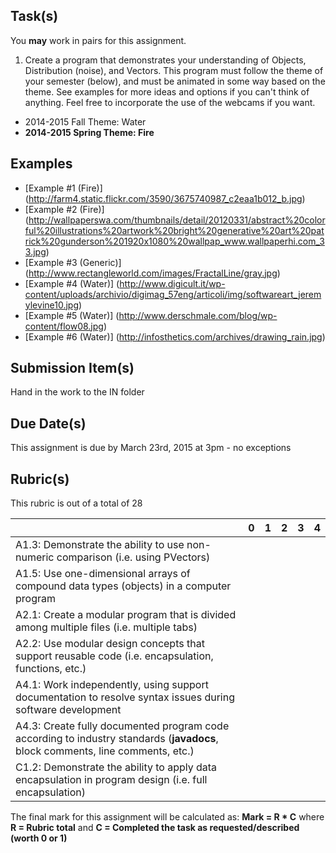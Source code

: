 Task(s)
-------
You **may** work in pairs for this assignment.

1. Create a program that demonstrates your understanding of Objects, Distribution (noise), and Vectors.  This program must follow the theme of your semester (below), and must be animated in some way based on the theme.  See examples for more ideas and options if you can't think of anything.  Feel free to incorporate the use of the webcams if you want.

* 2014-2015 Fall Theme: Water
* __2014-2015 Spring Theme: Fire__

Examples
----------
* [Example #1 (Fire)] (http://farm4.static.flickr.com/3590/3675740987_c2eaa1b012_b.jpg)
* [Example #2 (Fire)] (http://wallpaperswa.com/thumbnails/detail/20120331/abstract%20colorful%20illustrations%20artwork%20bright%20generative%20art%20patrick%20gunderson%201920x1080%20wallpap_www.wallpaperhi.com_33.jpg)
* [Example #3 (Generic)] (http://www.rectangleworld.com/images/FractalLine/gray.jpg)
* [Example #4 (Water)] (http://www.digicult.it/wp-content/uploads/archivio/digimag_57eng/articoli/img/softwareart_jeremylevine10.jpg)
* [Example #5 (Water)] (http://www.derschmale.com/blog/wp-content/flow08.jpg)
* [Example #6 (Water)] (http://infosthetics.com/archives/drawing_rain.jpg)

Submission Item(s)
------------------
Hand in the work to the IN folder

Due Date(s)
-----------
This assignment is due by March 23rd, 2015 at 3pm - no exceptions

Rubric(s)
---------
This rubric is out of a total of 28

| | 0 | 1 | 2 | 3 | 4 |
|---| --- | --- | --- | --- | --- |
|A1.3: Demonstrate the ability to use non-numeric comparison (i.e. using PVectors) | | | | | |
|A1.5: Use one-dimensional arrays of compound data types (objects) in a computer program | | | | | |
|A2.1: Create a modular program that is divided among multiple files (i.e. multiple tabs)  | | | | | |
|A2.2: Use modular design concepts that support reusable code (i.e. encapsulation, functions, etc.)  | | | | | |
|A4.1: Work independently, using support documentation to resolve syntax issues during software development  | | | | | |
|A4.3: Create fully documented program code according to industry standards (**javadocs**, block comments, line comments, etc.)  | | | | | |
|C1.2: Demonstrate the ability to apply data encapsulation in program design (i.e. full encapsulation)  | | | | | |

The final mark for this assignment will be calculated as: __Mark = R * C__ where **R = Rubric total** and **C = Completed the task as requested/described (worth 0 or 1)**
